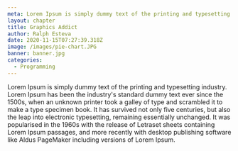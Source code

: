 ```yaml
---
meta: Lorem Ipsum is simply dummy text of the printing and typesetting industry.
layout: chapter
title: Graphics Addict
author: Ralph Esteva
date: 2020-11-15T07:27:39.318Z
image: /images/pie-chart.JPG
banner: banner.jpg
categories:
  - Programming
---
```


Lorem Ipsum is simply dummy text of the printing and typesetting industry. Lorem Ipsum has been the industry's standard dummy text ever since the 1500s, when an unknown printer took a galley of type and scrambled it to make a type specimen book. It has survived not only five centuries, but also the leap into electronic typesetting, remaining essentially unchanged. It was popularised in the 1960s with the release of Letraset sheets containing Lorem Ipsum passages, and more recently with desktop publishing software like Aldus PageMaker including versions of Lorem Ipsum.